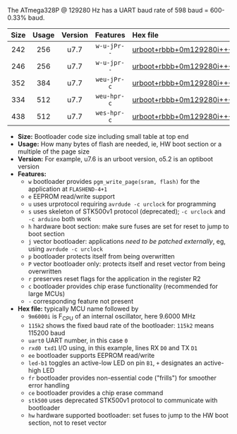 The ATmega328P @ 129280 Hz has a UART baud rate of 598 baud = 600-0.33% baud.

|Size|Usage|Version|Features|Hex file|
|:-:|:-:|:-:|:-:|:--|
|242|256|u7.7|`w-u-jPr--`|[urboot+rbbb+0m129280i++++0k6_uart0_rxd0_txd1_led+b5.hex](https://raw.githubusercontent.com/stefanrueger/urboot.hex/main/boards/rbbb/internal_oscillator/fint+0m129280_Hz/br++++0k6_bps/urboot+rbbb+0m129280i++++0k6_uart0_rxd0_txd1_led+b5.hex)|
|246|256|u7.7|`w-u-jpr--`|[urboot+rbbb+0m129280i++++0k6_uart0_rxd0_txd1_led+b5_fr.hex](https://raw.githubusercontent.com/stefanrueger/urboot.hex/main/boards/rbbb/internal_oscillator/fint+0m129280_Hz/br++++0k6_bps/urboot+rbbb+0m129280i++++0k6_uart0_rxd0_txd1_led+b5_fr.hex)|
|352|384|u7.7|`weu-jPr-c`|[urboot+rbbb+0m129280i++++0k6_uart0_rxd0_txd1_ee_led+b5_fr_ce.hex](https://raw.githubusercontent.com/stefanrueger/urboot.hex/main/boards/rbbb/internal_oscillator/fint+0m129280_Hz/br++++0k6_bps/urboot+rbbb+0m129280i++++0k6_uart0_rxd0_txd1_ee_led+b5_fr_ce.hex)|
|334|512|u7.7|`weu-hpr-c`|[urboot+rbbb+0m129280i++++0k6_uart0_rxd0_txd1_ee_led+b5_fr_ce_hw.hex](https://raw.githubusercontent.com/stefanrueger/urboot.hex/main/boards/rbbb/internal_oscillator/fint+0m129280_Hz/br++++0k6_bps/urboot+rbbb+0m129280i++++0k6_uart0_rxd0_txd1_ee_led+b5_fr_ce_hw.hex)|
|438|512|u7.7|`wes-hpr-c`|[urboot+rbbb+0m129280i++++0k6_uart0_rxd0_txd1_ee_led+b5_fr_ce_stk500_hw.hex](https://raw.githubusercontent.com/stefanrueger/urboot.hex/main/boards/rbbb/internal_oscillator/fint+0m129280_Hz/br++++0k6_bps/urboot+rbbb+0m129280i++++0k6_uart0_rxd0_txd1_ee_led+b5_fr_ce_stk500_hw.hex)|

- **Size:** Bootloader code size including small table at top end
- **Usage:** How many bytes of flash are needed, ie, HW boot section or a multiple of the page size
- **Version:** For example, u7.6 is an urboot version, o5.2 is an optiboot version
- **Features:**
  + `w` bootloader provides `pgm_write_page(sram, flash)` for the application at `FLASHEND-4+1`
  + `e` EEPROM read/write support
  + `u` uses urprotocol requiring `avrdude -c urclock` for programming
  + `s` uses skeleton of STK500v1 protocol (deprecated); `-c urclock` and `-c arduino` both work
  + `h` hardware boot section: make sure fuses are set for reset to jump to boot section
  + `j` vector bootloader: applications *need to be patched externally*, eg, using `avrdude -c urclock`
  + `p` bootloader protects itself from being overwritten
  + `P` vector bootloader only: protects itself and reset vector from being overwritten
  + `r` preserves reset flags for the application in the register R2
  + `c` bootloader provides chip erase functionality (recommended for large MCUs)
  + `-` corresponding feature not present
- **Hex file:** typically MCU name followed by
  + `9m6000i` is F<sub>CPU</sub> of an internal oscillator, here 9.6000 MHz
  + `115k2` shows the fixed baud rate of the bootloader: `115k2` means 115200 baud
  + `uart0` UART number, in this case `0`
  + `rxd0 txd1` I/O using, in this example, lines RX `D0` and TX `D1`
  + `ee` bootloader supports EEPROM read/write
  + `led-b1` toggles an active-low LED on pin `B1`, `+` designates an active-high LED
  + `fr` bootloader provides non-essential code ("frills") for smoother error handling
  + `ce` bootloader provides a chip erase command
  + `stk500` uses deprecated STK500v1 protocol to communicate with bootloader
  + `hw` hardware supported bootloader: set fuses to jump to the HW boot section, not to reset vector
